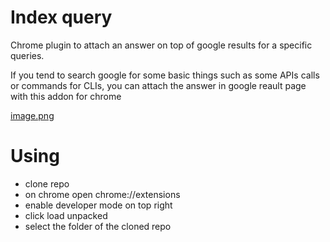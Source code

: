 # Index query

Chrome plugin to attach an answer on top of google results for a specific queries.

If you tend to search google for some basic things such as some APIs calls or commands for CLIs, you can attach the answer in google reault page with this addon for chrome

[image.png](!image.png)

# Using

- clone repo
- on chrome open chrome://extensions
- enable developer mode on top right
- click load unpacked
- select the folder of the cloned repo